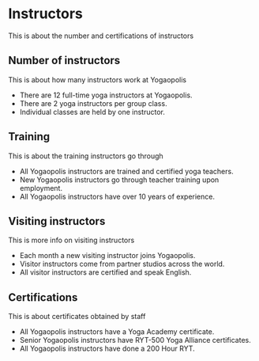 # Instructors

This is about the number and certifications of instructors

## Number of instructors

This is about how many instructors work at Yogaopolis

- There are 12 full-time yoga instructors at Yogaopolis.
- There are 2 yoga instructors per group class.
- Individual classes are held by one instructor.

## Training

This is about the training instructors go through

- All Yogaopolis instructors are trained and certified yoga teachers.
- New Yogaopolis instructors go through teacher training upon employment.
- All Yogaopolis instructors have over 10 years of experience.

## Visiting instructors

This is more info on visiting instructors

- Each month a new visiting instructor joins Yogaopolis.
- Visitor instructors come from partner studios across the world.
- All visitor instructors are certified and speak English.

## Certifications

This is about certificates obtained by staff

- All Yogaopolis instructors have a Yoga Academy certificate.
- Senior Yogaopolis instructors have RYT-500 Yoga Alliance certificates.
- All Yogaopolis instructors have done a 200 Hour RYT.